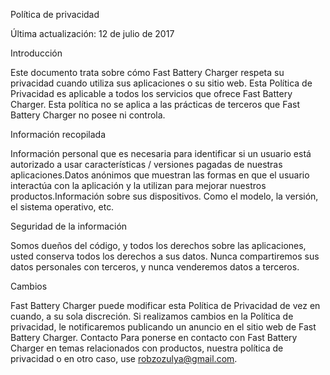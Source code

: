 Política de privacidad

Última actualización: 12 de julio de 2017

Introducción

Este documento trata sobre cómo Fast Battery Charger respeta su privacidad cuando utiliza sus aplicaciones o su sitio web. Esta Política de Privacidad es aplicable a todos los servicios que ofrece Fast Battery Charger. Esta política no se aplica a las prácticas de terceros que Fast Battery Charger no posee ni controla.

Información recopilada

Información personal que es necesaria para identificar si un usuario está autorizado a usar características / versiones pagadas de nuestras aplicaciones.Datos anónimos que muestran las formas en que el usuario interactúa con la aplicación y la utilizan para mejorar nuestros productos.Información sobre sus dispositivos. Como el modelo, la versión, el sistema operativo, etc.

Seguridad de la información

Somos dueños del código, y todos los derechos sobre las aplicaciones, usted conserva todos los derechos a sus datos. Nunca compartiremos sus datos personales con terceros, y nunca venderemos datos a terceros.

Cambios

Fast Battery Charger puede modificar esta Política de Privacidad de vez en cuando, a su sola discreción. Si realizamos cambios en la Política de privacidad, le notificaremos publicando un anuncio en el sitio web de Fast Battery Charger. Contacto Para ponerse en contacto con Fast Battery Charger en temas relacionados con productos, nuestra política de privacidad o en otro caso, use robzozulya@gmail.com.
